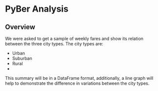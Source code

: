 # PyBer Analysis
## Overview
We were asked to get a sample of weekly fares and show its relation between the three city types. The city types are:
-	Urban 
-	Suburban
-	Rural
-	
This summary will be in a DataFrame format, additionally, a line graph will help to demonstrate the difference in variations between the city types.
